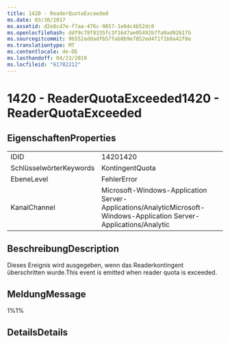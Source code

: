 ```yaml
---
title: 1420 - ReaderQuotaExceeded
ms.date: 03/30/2017
ms.assetid: d2e8cd7e-f7aa-476c-9857-1e04c4b52dc0
ms.openlocfilehash: ddf9c78f8335fc3f1647ae05492b7fa9ad9261fb
ms.sourcegitcommit: 9b552addadfb57fab0b9e7852ed4f1f1b8a42f8e
ms.translationtype: MT
ms.contentlocale: de-DE
ms.lasthandoff: 04/23/2019
ms.locfileid: "61782212"
---
```

# <a name="1420---readerquotaexceeded"></a><span data-ttu-id="e8262-102">1420 - ReaderQuotaExceeded</span><span class="sxs-lookup"><span data-stu-id="e8262-102">1420 - ReaderQuotaExceeded</span></span>
## <a name="properties"></a><span data-ttu-id="e8262-103">Eigenschaften</span><span class="sxs-lookup"><span data-stu-id="e8262-103">Properties</span></span>  
  
|||  
|-|-|  
|<span data-ttu-id="e8262-104">ID</span><span class="sxs-lookup"><span data-stu-id="e8262-104">ID</span></span>|<span data-ttu-id="e8262-105">1420</span><span class="sxs-lookup"><span data-stu-id="e8262-105">1420</span></span>|  
|<span data-ttu-id="e8262-106">Schlüsselwörter</span><span class="sxs-lookup"><span data-stu-id="e8262-106">Keywords</span></span>|<span data-ttu-id="e8262-107">Kontingent</span><span class="sxs-lookup"><span data-stu-id="e8262-107">Quota</span></span>|  
|<span data-ttu-id="e8262-108">Ebene</span><span class="sxs-lookup"><span data-stu-id="e8262-108">Level</span></span>|<span data-ttu-id="e8262-109">Fehler</span><span class="sxs-lookup"><span data-stu-id="e8262-109">Error</span></span>|  
|<span data-ttu-id="e8262-110">Kanal</span><span class="sxs-lookup"><span data-stu-id="e8262-110">Channel</span></span>|<span data-ttu-id="e8262-111">Microsoft-Windows-Application Server-Applications/Analytic</span><span class="sxs-lookup"><span data-stu-id="e8262-111">Microsoft-Windows-Application Server-Applications/Analytic</span></span>|  
  
## <a name="description"></a><span data-ttu-id="e8262-112">Beschreibung</span><span class="sxs-lookup"><span data-stu-id="e8262-112">Description</span></span>  
 <span data-ttu-id="e8262-113">Dieses Ereignis wird ausgegeben, wenn das Readerkontingent überschritten wurde.</span><span class="sxs-lookup"><span data-stu-id="e8262-113">This event is emitted when reader quota is exceeded.</span></span>  
  
## <a name="message"></a><span data-ttu-id="e8262-114">Meldung</span><span class="sxs-lookup"><span data-stu-id="e8262-114">Message</span></span>  
 <span data-ttu-id="e8262-115">1%</span><span class="sxs-lookup"><span data-stu-id="e8262-115">1%</span></span>  
  
## <a name="details"></a><span data-ttu-id="e8262-116">Details</span><span class="sxs-lookup"><span data-stu-id="e8262-116">Details</span></span>
